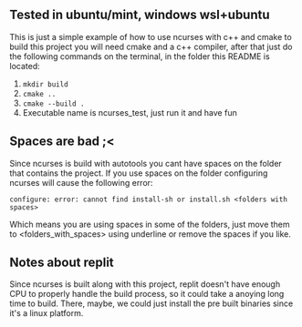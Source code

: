 ## Tested in ubuntu/mint, windows wsl+ubuntu ##

This is just a simple example of how to use ncurses with c++ and cmake
to build this project you will need cmake and a c++ compiler, after that
just do the following commands on the terminal, in the folder this README is located:

1. `mkdir build`
2. `cmake ..`
3. `cmake --build .`
4. Executable name is ncurses_test, just run it and have fun

## Spaces are bad ;<

Since ncurses is build with autotools you cant have spaces on the folder that contains the project.
If you use spaces on the folder configuring ncurses will cause the following error:

`configure: error: cannot find install-sh or install.sh <folders with spaces>` 

Which means you are using spaces in some of the folders, just move them to <folders_with_spaces> using underline
or remove the spaces if you like.

## Notes about replit

Since ncurses is built along with this project, replit doesn't have enough CPU
to properly handle the build process, so it could take a anoying long time to build. 
There, maybe, we could just install the pre built binaries since it's a linux platform.
  
